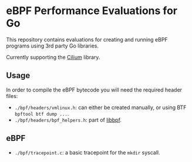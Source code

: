 # eBPF Performance Evaluations for Go
This repository contains evaluations for creating and running eBPF programs using 3rd party Go libraries.

Currently supporting the [Cilium](https://github.com/cilium/ebpf) library.

## Usage
In order to compile the eBPF bytecode you will need the required header files:
- `./bpf/headers/vmlinux.h`: can either be created manually, or using BTF `bpftool btf dump ...`.
- `./bpf/headers/bpf_helpers.h`: part of [libbpf](https://github.com/libbpf/libbpf).

## eBPF
- `./bpf/tracepoint.c`: a basic tracepoint for the `mkdir` syscall.

